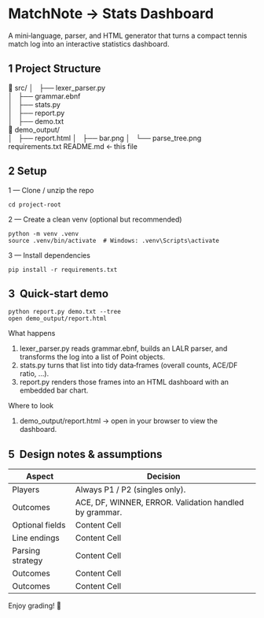 # MatchNote → Stats Dashboard

A mini‑language, parser, and HTML generator that turns a compact tennis match log into an interactive statistics dashboard.

## 1 Project Structure
📁 src/
│   ├── lexer_parser.py      
│   ├── grammar.ebnf         
│   ├── stats.py             
│   ├── report.py            
│   ├── demo.txt             
📁 demo_output/              
│   ├── report.html
│   ├── bar.png
│   └── parse_tree.png        
requirements.txt
README.md ← this file

## 2 Setup

1 — Clone / unzip the repo
```
cd project‑root
```

2 — Create a clean venv (optional but recommended)
```
python -m venv .venv
source .venv/bin/activate  # Windows: .venv\Scripts\activate
```

3 — Install dependencies
```
pip install -r requirements.txt
```
## 3  Quick‑start demo
```
python report.py demo.txt --tree  
open demo_output/report.html  
```
What happens

1. lexer_parser.py reads grammar.ebnf, builds an LALR parser, and transforms the log into a list of Point objects.
2. stats.py turns that list into tidy data‑frames (overall counts, ACE/DF ratio, …).
3. report.py renders those frames into an HTML dashboard with an embedded bar chart.

Where to look

1. demo_output/report.html → open in your browser to view the dashboard.

## 5  Design notes & assumptions

| Aspect  | Decision |
| ------------- | ------------- |
| Players | Always P1 / P2 (singles only). |
| Outcomes | ACE, DF, WINNER, ERROR. Validation handled by grammar.  |
| Optional fields | Content Cell  |
| Line endings | Content Cell  |
| Parsing strategy | Content Cell  |
| Outcomes | Content Cell  |
| Outcomes | Content Cell  |


Enjoy grading! 🎾
